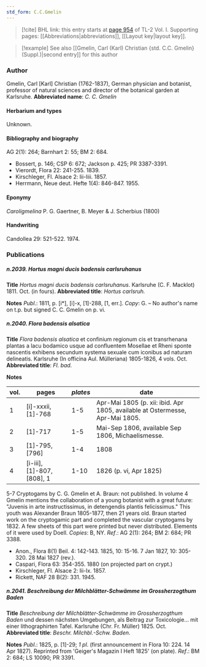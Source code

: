 ```yaml
---
std_form: C.C.Gmelin
---
```


> [!cite] BHL link: this entry starts at [page 954](https://www.biodiversitylibrary.org/page/33121085) of TL-2 Vol. I.
> Supporting pages: [[Abbreviations|abbreviations]], [[Layout key|layout key]].

> [!example] See also [[Gmelin, Carl (Karl) Christian {std. C.C. Gmelin} (Suppl.)|second entry]] for this author

### Author

Gmelin, Carl \[Karl\] Christian (1762-1837), German physician and botanist, professor of natural sciences and director of the botanical garden at Karlsruhe. 
**Abbreviated name**: *C. C. Gmelin*

#### Herbarium and types

Unknown.

#### Bibliography and biography

AG 2(1): 264; Barnhart 2: 55; BM 2: 684.
- Bossert, p. 146; CSP 6: 672; Jackson p. 425; PR 3387-3391.
- Vierordt, Flora 22: 241-255. 1839.
- Kirschleger, Fl. Alsace 2: lii-liii. 1857.
- Herrmann, Neue deut. Hefte 1(4): 846-847. 1955.

#### Eponymy

*Caroligmelina* P. G. Gaertner, B. Meyer & J. Scherbius (1800)

#### Handwriting

Candollea 29: 521-522. 1974.

### Publications

##### n.2039. Hortus magni ducis badensis carlsruhanus

**Title**
*Hortus magni ducis badensis carlsruhanus*. Karlsruhe (C. F. Macklot) 1811. Oct. (in fours).
**Abbreviated title**: *Hortus carlsruh.*

**Notes**
*Publ*.: 1811, p. \[i\*\], \[i\]-x, \[1\]-288, \[1, err.\]. *Copy*: G. – No author's name on t.p. but signed C. C. Gmelin on p. vi.

##### n.2040. Flora badensis alsatica

**Title**
*Flora badensis alsatica* et confinium regionum cis et transrhenana plantas a lacu bodamico usque ad confluentem Mosellae et Rheni sponte nascentis exhibens secundum systema sexuale cum iconibus ad naturam delineatis. Karlsruhe (In officina Aul. Mülleriana) 1805-1826, 4 vols. Oct.
**Abbreviated title**: *Fl. bad.*

**Notes**

|vol.	|pages	|*plates*	|date|
|---	|---	|---	|---	|
|1	|\[i\]-xxxii, \[1\]-768	|1-5	|Apr-Mai 1805 (p. xii: ibid. Apr 1805, available at Ostermesse, Apr-Mai 1805.|
|2	|\[1\]-717	|1-5	|Mai-Sep 1806, available Sep 1806, Michaelismesse.|
|3	|\[1\]-795, \[796\]	|1-4	|1808|
|4	|\[i-iii\], \[1\]-807, \[808\], 1	|1-10	|1826 (p. vi, Apr 1825)|

5-7 Cryptogams by C. G. Gmelin et A. Braun: not published. In volume 4 Gmelin mentions the collaboration of a young botanist with a great future: "Juvenis in arte instructissimus, in detengendis plantis felicissimus." This youth was Alexander Braun 1805-1877, then 21 years old. Braun started work on the cryptogamic part and completed the vascular cryptogams by 1832. A few sheets of this part were printed but never distributed. Elements of it were used by Doell. *Copies*: B, NY.
*Ref*.: AG 2(1): 264; BM 2: 684; PR 3388.
- Anon., Flora 8(1) Beil. 4: 142-143. 1825, 10: 15-16. 7 Jan 1827, 10: 305-320. 28 Mai 1827 (rev.).
- Caspari, Flora 63: 354-355. 1880 (on projected part on crypt.)
- Kirschleger, Fl. Alsace 2: lii-lx. 1857.
- Rickett, NAF 28 B(2): 331. 1945.

##### n.2041. Beschreibung der Milchblätter-Schwämme im Grossherzogthum Baden

**Title**
*Beschreibung der Milchblätter-Schwämme im Grossherzogthum Baden* und dessen nächsten Umgebungen, als Beitrag zur Toxicologie... mit einer lithographirten Tafel. Karlsruhe (Chr. Fr. Müller) 1825. Oct.
**Abbreviated title**: *Beschr. Milchbl.-Schw. Baden*.

**Notes**
*Publ*.: 1825, p. \[1\]-29; *1 pl*. (first announcement in Flora 10: 224. 14 Apr 1827). Reprinted from 'Geiger's Magazin I Heft 1825' (on plate).
*Ref*.: BM 2: 684; LS 10090; PR 3391.

